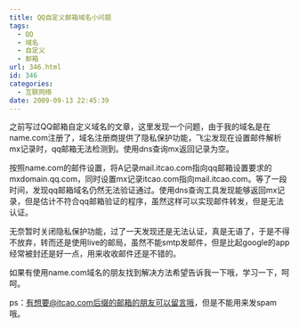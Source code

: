 ```yaml
---
title: QQ自定义邮箱域名小问题
tags:
  - QQ
  - 域名
  - 自定义
  - 邮箱
url: 346.html
id: 346
categories:
  - 互联网络
date: 2009-09-13 22:45:39
---
```


之前写过QQ邮箱自定义域名的文章，这里发现一个问题，由于我的域名是在name.com注册了，域名注册商提供了隐私保护功能，飞尘发现在设置邮件解析mx记录时，qq邮箱无法检测到。使用dns查询mx返回记录为空。  

按照name.com的邮件设置，将A记录mail.itcao.com指向qq邮箱设置要求的mxdomain.qq.com，同时设置mx记录itcao.com指向mail.itcao.com。等了一段时间，发现qq邮箱域名仍然无法验证通过。使用dns查询工具发现能够返回mx记录，但是估计不符合qq邮箱验证的程序，虽然这样可以实现邮件转发，但是无法认证。  

无奈暂时关闭隐私保护功能，过了一天发现还是无法认证，真是无语了，于是不得不放弃，转而还是使用live的邮局，虽然不能smtp发邮件，但是比起google的app经常被封还是好一点，用来收收邮件还是不错的。  

如果有使用name.com域名的朋友找到解决方法希望告诉我一下哦，学习一下，呵呵。  

ps：有想要@itcao.com后缀的邮箱的朋友可以留言哦，但是不能用来发spam哦。
